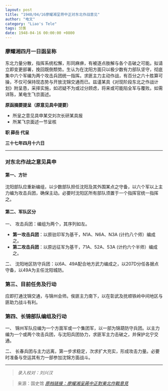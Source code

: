 ```yaml
---
layout: post
title: "1948/04/16廖耀湘呈蒋中正对东北作战意见"
author: "电文"
category: "Liao's Tele"
tags: 分类
date: 1948-04-16 00:00:00 +0800
---
```

### 廖耀湘四月一日函呈称

东北力量分散，指挥系统松懈，形同麻痹，有被逐点肢解与各个击破之可能。拟请立即变更部署，挽回既倒颓势。生认为在沈阳方面只以极少数有力部队坚守，彻底集中六个军编为两个攻击兵团统一指挥。求匪主力主动作战，有百分之六十胜算可操，不仅可保持现态势与开放沈锦交通而已。兹谨某具《对现阶段东北之作战计划》附呈恳，采择实施，如迟疑不为或过分顾虑，将来或可能陷全军与覆败。如需详陈，某电生飞京面述。

**原函摘要提呈（原意见具中提要）**
- 所呈之意见具申某交刘次长研某具报
- 所某飞京面述一节呈核

**职 薛岳 代呈**

**三十七年四月十六日**

---


### 对东北作战之意见具申

#### 第一、方针

沈阳部队应重新编组，以少数部队担任沈阳及其外围某点之守备，以六个军以上主力编为攻击兵团，确保主动。必要时沈阳区所有部队须置于一个指挥官统一指挥之。

#### 第二、军队区分

一、 攻击兵团：编组为两个，其序列如左。

- **第一攻击兵团**：以原驻印军为基干，N1A、N6A、N3A (计约八个师）编成之。
- **第二攻击兵团**：以原远征军为基干，71A、52A、53A (计约六个半师）编成之。

二、 沈阳地区防守兵团：以6A、49A配合地方武力编成之，以207D分任各据点守备，以49A为主任沈阳城防。

### 第三、目前任务及行动
应即打通沈锦交通，与锦州会师。俟匪主力南下，以在彰武及抚顺铁岭中间地区与匪助力战斗有利。

### 第四、长锦部队编组及行动

一、 锦州军队应编为一个方面军或一个集团军，以一部为锦葫防守兵团。以主力编为一个或两个攻击兵团，与沈阳兵团协力，求匪军主力击破之，并保护北宁交通。

二、 长春兵团与主力远离，第一步求稳定，次求扩大充实，形成攻击力量。必要时准备与空运其有力一部参加沈锦方面战斗。


---
> *录入校对：刘兴汉*

> 来源：国史馆 [*原档链接：廖耀湘呈蔣中正對東北作戰意見*](https://ahonline.drnh.gov.tw/index.php?act=Display/image/5885976k2BLw5=#3eu)